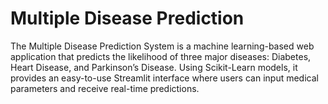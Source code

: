 # Multiple Disease Prediction 
 The Multiple Disease Prediction System is a machine learning-based web application that predicts the likelihood of three major diseases: Diabetes, Heart Disease, and Parkinson’s Disease. Using Scikit-Learn models, it provides an easy-to-use Streamlit interface where users can input medical parameters and receive real-time predictions.
